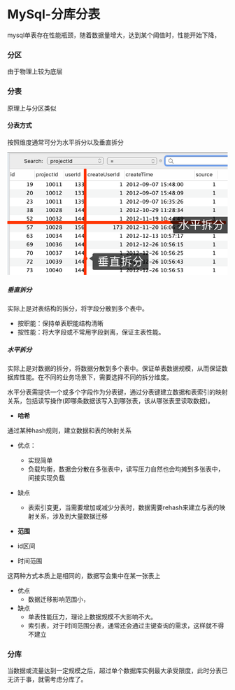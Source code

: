 # MySql-分库分表

mysql单表存在性能瓶颈，随着数据量增大，达到某个阈值时，性能开始下降，



### 分区

由于物理上较为底层

### 分表

原理上与分区类似

#### 分表方式

按照维度通常可分为水平拆分以及垂直拆分

![分表方式](images/分表方式.png)

##### 垂直拆分

实际上是对表结构的拆分，将字段分散到多个表中。

- 按职能：保持单表职能结构清晰
- 按性能：将大字段或不常用字段剥离，保证主表性能。

##### 水平拆分

实际上是对数据的拆分，将数据分散到多个表中。保证单表数据规模，从而保证数据库性能。在不同的业务场景下，需要选择不同的拆分维度。

水平分表需提供一个或多个字段作为分表键，通过分表键建立数据和表索引的映射关系，包括读写操作(即哪条数据该写入到哪张表，该从哪张表里读取数据)。

- **哈希**

通过某种hash规则，建立数据和表的映射关系

- 优点：
  - 实现简单
  - 负载均衡，数据会分散在多张表中，读写压力自然也会均摊到多张表中，间接实现负载
- 缺点
  - 表索引变更，当需要增加或减少分表时，数据需要rehash来建立与表的映射关系，涉及到大量数据迁移

- **范围**

- id区间
- 时间范围

这两种方式本质上是相同的，数据写会集中在某一张表上

- 优点
  - 数据迁移影响范围小，
- 缺点
  - 单表性能压力，理论上数据规模不大影响不大。
  - 索引表，对于时间范围分表，通常还会通过主键查询的需求，这样就不得不建立



### 分库

当数据或流量达到一定规模之后，超过单个数据库实例最大承受限度，此时分表已无济于事，就需考虑分库了。